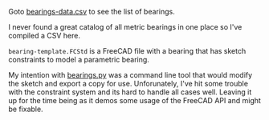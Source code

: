 Goto [bearings-data.csv](./bearings-data.csv) to see the list of bearings.

I never found a great catalog of all metric bearings in one place so I've compiled a CSV here.

`bearing-template.FCStd` is a FreeCAD file with a bearing that has sketch constraints to model a parametric bearing.

My intention with [bearings.py](./bearings.py) was a command line tool that would modify the sketch and export a copy for use. Unforunately, I've hit some trouble with the constraint system and its hard to handle all cases well. Leaving it up for the time being as it demos some usage of the FreeCAD API and might be fixable.
